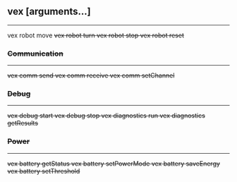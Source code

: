 ## vex <category> <command> [arguments...]

---

vex robot move <dist> <s>
vex robot turn <angle> <s>
vex robot stop
vex robot reset

### Communication

---

vex comm send <msg>
vex comm receive
vex comm setChannel <cn>

### Debug

---

vex debug start
vex debug stop
vex diagnostics run
vex diagnostics getResults

### Power

---

vex battery getStatus
vex battery setPowerMode <mode>
vex battery saveEnergy
vex battery setThreshold <level>

